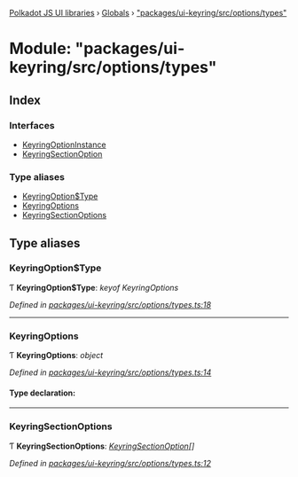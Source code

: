 [Polkadot JS UI libraries](../README.md) › [Globals](../globals.md) › ["packages/ui-keyring/src/options/types"](_packages_ui_keyring_src_options_types_.md)

# Module: "packages/ui-keyring/src/options/types"

## Index

### Interfaces

* [KeyringOptionInstance](../interfaces/_packages_ui_keyring_src_options_types_.keyringoptioninstance.md)
* [KeyringSectionOption](../interfaces/_packages_ui_keyring_src_options_types_.keyringsectionoption.md)

### Type aliases

* [KeyringOption$Type](_packages_ui_keyring_src_options_types_.md#keyringoptiontype)
* [KeyringOptions](_packages_ui_keyring_src_options_types_.md#keyringoptions)
* [KeyringSectionOptions](_packages_ui_keyring_src_options_types_.md#keyringsectionoptions)

## Type aliases

###  KeyringOption$Type

Ƭ **KeyringOption$Type**: *keyof KeyringOptions*

*Defined in [packages/ui-keyring/src/options/types.ts:18](https://github.com/polkadot-js/ui/blob/262b8ad7/packages/ui-keyring/src/options/types.ts#L18)*

___

###  KeyringOptions

Ƭ **KeyringOptions**: *object*

*Defined in [packages/ui-keyring/src/options/types.ts:14](https://github.com/polkadot-js/ui/blob/262b8ad7/packages/ui-keyring/src/options/types.ts#L14)*

#### Type declaration:

___

###  KeyringSectionOptions

Ƭ **KeyringSectionOptions**: *[KeyringSectionOption](../interfaces/_packages_ui_keyring_src_options_types_.keyringsectionoption.md)[]*

*Defined in [packages/ui-keyring/src/options/types.ts:12](https://github.com/polkadot-js/ui/blob/262b8ad7/packages/ui-keyring/src/options/types.ts#L12)*
